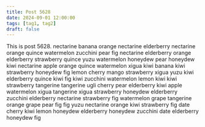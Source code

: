 ```yaml
---
title: Post 5628
date: 2024-09-01 12:00:00
tags: [tag1, tag2]
draft: false
---
```

This is post 5628.
nectarine
banana
orange
nectarine
elderberry
nectarine
orange
quince
watermelon
zucchini
pear
fig
nectarine
elderberry
orange
elderberry
strawberry
quince
yuzu
watermelon
honeydew
pear
honeydew
kiwi
nectarine
apple
orange
quince
watermelon
xigua
kiwi
banana
kiwi
strawberry
honeydew
fig
lemon
cherry
mango
strawberry
xigua
yuzu
kiwi
elderberry
quince
kiwi
fig
kiwi
zucchini
watermelon
lemon
kiwi
kiwi
strawberry
tangerine
tangerine
ugli
cherry
pear
elderberry
kiwi
apple
watermelon
xigua
tangerine
xigua
strawberry
honeydew
elderberry
zucchini
elderberry
nectarine
strawberry
fig
watermelon
grape
tangerine
orange
grape
pear
fig
fig
yuzu
nectarine
orange
kiwi
strawberry
fig
date
cherry
kiwi
lemon
honeydew
elderberry
honeydew
zucchini
date
elderberry
honeydew
fig
